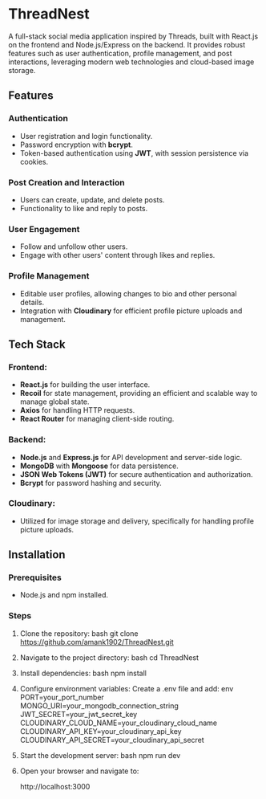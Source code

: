 # ThreadNest

<p>A full-stack social media application inspired by Threads, built with React.js on the frontend and Node.js/Express on the backend. It provides robust features such as user authentication, profile management, and post interactions, leveraging modern web technologies and cloud-based image storage.</p>

## Features

### Authentication
<ul>
  <li>User registration and login functionality.</li>
  <li>Password encryption with <strong>bcrypt</strong>.</li>
  <li>Token-based authentication using <strong>JWT</strong>, with session persistence via cookies.</li>
</ul>

### Post Creation and Interaction
<ul>
  <li>Users can create, update, and delete posts.</li>
  <li>Functionality to like and reply to posts.</li>
</ul>

### User Engagement
<ul>
  <li>Follow and unfollow other users.</li>
  <li>Engage with other users' content through likes and replies.</li>
</ul>

### Profile Management
<ul>
  <li>Editable user profiles, allowing changes to bio and other personal details.</li>
  <li>Integration with <strong>Cloudinary</strong> for efficient profile picture uploads and management.</li>
</ul>

## Tech Stack

### Frontend:
<ul>
  <li><strong>React.js</strong> for building the user interface.</li>
  <li><strong>Recoil</strong> for state management, providing an efficient and scalable way to manage global state.</li>
  <li><strong>Axios</strong> for handling HTTP requests.</li>
  <li><strong>React Router</strong> for managing client-side routing.</li>
</ul>

### Backend:
<ul>
  <li><strong>Node.js</strong> and <strong>Express.js</strong> for API development and server-side logic.</li>
  <li><strong>MongoDB</strong> with <strong>Mongoose</strong> for data persistence.</li>
  <li><strong>JSON Web Tokens (JWT)</strong> for secure authentication and authorization.</li>
  <li><strong>Bcrypt</strong> for password hashing and security.</li>
</ul>

### Cloudinary:
<ul>
  <li>Utilized for image storage and delivery, specifically for handling profile picture uploads.</li>
</ul>

## Installation

### Prerequisites
- Node.js and npm installed.

### Steps
1. Clone the repository:
   bash
   git clone https://github.com/amank1902/ThreadNest.git
   

2. Navigate to the project directory:
   bash
   cd ThreadNest
   

3. Install dependencies:
   bash
   npm install
   

4. Configure environment variables:
   Create a .env file and add:
   env
   PORT=your_port_number
   MONGO_URI=your_mongodb_connection_string
   JWT_SECRET=your_jwt_secret_key
   CLOUDINARY_CLOUD_NAME=your_cloudinary_cloud_name
   CLOUDINARY_API_KEY=your_cloudinary_api_key
   CLOUDINARY_API_SECRET=your_cloudinary_api_secret
   

5. Start the development server:
   bash
   npm run dev
   

6. Open your browser and navigate to:
   
   http://localhost:3000
